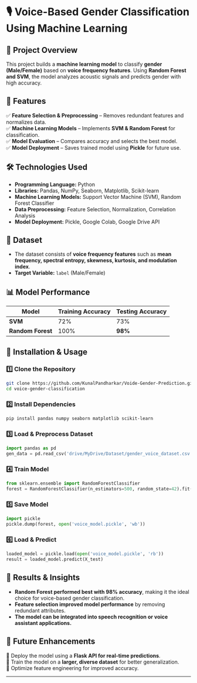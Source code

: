 # 🎙️ **Voice-Based Gender Classification Using Machine Learning**



## 📌 **Project Overview**
This project builds a **machine learning model** to classify **gender (Male/Female)** based on **voice frequency features**. Using **Random Forest and SVM**, the model analyzes acoustic signals and predicts gender with high accuracy.

## 🚀 **Features**
✅ **Feature Selection & Preprocessing** – Removes redundant features and normalizes data.  
✅ **Machine Learning Models** – Implements **SVM & Random Forest** for classification.  
✅ **Model Evaluation** – Compares accuracy and selects the best model.  
✅ **Model Deployment** – Saves trained model using **Pickle** for future use.  

## 🛠 **Technologies Used**
- **Programming Language:** Python  
- **Libraries:** Pandas, NumPy, Seaborn, Matplotlib, Scikit-learn  
- **Machine Learning Models:** Support Vector Machine (SVM), Random Forest Classifier  
- **Data Preprocessing:** Feature Selection, Normalization, Correlation Analysis  
- **Model Deployment:** Pickle, Google Colab, Google Drive API  

## 📂 **Dataset**
- The dataset consists of **voice frequency features** such as **mean frequency, spectral entropy, skewness, kurtosis, and modulation index**.  
- **Target Variable:** `label` (Male/Female)  

## 📊 **Model Performance**
| Model  | Training Accuracy | Testing Accuracy |
|--------|------------------|-----------------|
| **SVM** | 72%  | 73%  |
| **Random Forest** | 100%  | **98%**  |

## 📌 **Installation & Usage**
### 1️⃣ **Clone the Repository**
```bash
git clone https://github.com/KunalPandharkar/Voide-Gender-Prediction.git
cd voice-gender-classification
```
### 2️⃣ **Install Dependencies**
```bash
pip install pandas numpy seaborn matplotlib scikit-learn
```
### 3️⃣ **Load & Preprocess Dataset**
```python
import pandas as pd  
gen_data = pd.read_csv('drive/MyDrive/Dataset/gender_voice_dataset.csv')  
```
### 4️⃣ **Train Model**
```python
from sklearn.ensemble import RandomForestClassifier  
forest = RandomForestClassifier(n_estimators=500, random_state=42).fit(X_train, y_train)
```
### 5️⃣ **Save Model**
```python
import pickle  
pickle.dump(forest, open('voice_model.pickle', 'wb'))  
```
### 6️⃣ **Load & Predict**
```python
loaded_model = pickle.load(open('voice_model.pickle', 'rb'))  
result = loaded_model.predict(X_test)
```

## 📌 **Results & Insights**
- **Random Forest performed best with 98% accuracy**, making it the ideal choice for voice-based gender classification.  
- **Feature selection improved model performance** by removing redundant attributes.  
- **The model can be integrated into speech recognition or voice assistant applications.**  

## 📩 **Future Enhancements**
🔹 Deploy the model using a **Flask API for real-time predictions**.  
🔹 Train the model on a **larger, diverse dataset** for better generalization.  
🔹 Optimize feature engineering for improved accuracy.  

---
